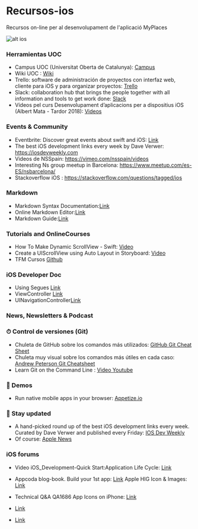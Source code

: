 # Recursos-ios
Recursos on-line per al desenvolupament de l'aplicació MyPlaces

![alt ios](http://www.casinonewsdaily.com/wp-content/uploads/2015/10/ios-logo-300x146.png)

### Herramientas UOC

* Campus UOC (Universitat Oberta de Catalunya): [Campus](http://www.uoc.edu/portal/ca/index.html)
* Wiki UOC : [Wiki](http://cv.uoc.edu/webapps/xwiki/wiki/matm0661es/login/XWiki/XWikiLogin?srid=fdoAt9DJ&xredirect=%2Fwebapps%2Fxwiki%2Fwiki%2Fmatm0661es%2Fview%2FMain%2FWebHome%3Fsrid%3DfdoAt9DJ)
* Trello: software de administración de proyectos con interfaz web, cliente para iOS y para organizar proyectos: [Trello](https://trello.com)
* Slack: collaboration hub that brings the people together with all information and tools to get work done: [Slack](https://slack.com/)
* Vídeos pel curs Desenvolupament d’aplicacions per a dispositius iOS (Albert Mata - Tardor 2018): [Videos](https://almata.github.io/SOCiOS/)

### Events & Community

* Eventbrite: Discover great events about swift and iOS: [Link](https://www.eventbrite.com/)
* The best iOS development links every week by Dave Verwer:  https://iosdevweekly.com
* Videos de NSSpain: https://vimeo.com/nsspain/videos 
* Interesting Ns group meetup in Barcelona: https://www.meetup.com/es-ES/nsbarcelona/
* Stackoverflow iOS : https://stackoverflow.com/questions/tagged/ios

### Markdown

* Markdown Syntax Documentation:[Link](https://daringfireball.net/projects/markdown/syntax)
* Online Markdown Editor:[Link](https://dillinger.io/)
* Markdown Guide:[Link](https://www.markdownguide.org/getting-started)


### Tutorials and OnlineCourses

* How To Make Dynamic ScrollView - Swift: [Video](https://www.youtube.com/watch?v=szqBQ6lNilI)
* Create a UIScrollView using Auto Layout in Storyboard: [Video](https://www.youtube.com/watch?v=nfHBCQ3c4Mg)
* TFM Cursos [Github](https://github.com/almata/TFMRecursos)

### iOS Developer Doc
* Using Segues
[Link](https://developer.apple.com/library/archive/featuredarticles/ViewControllerPGforiPhoneOS/UsingSegues.html#//apple_ref/doc/uid/TP40007457-CH15-SW1)
* ViewController [Link](
https://developer.apple.com/library/archive/featuredarticles/ViewControllerPGforiPhoneOS/index.html)
* UINavigationController[Link](
https://developer.apple.com/documentation/uikit/uinavigationcontroller)



### News, Newsletters & Podcast

### ⏱ Control de versiones (Git)

* Chuleta de GitHub sobre los comandos más utilizados: [GitHub Git Cheat Sheet](https://services.github.com/on-demand/downloads/github-git-cheat-sheet.pdf)
* Chuleta muy visual sobre los comandos más útiles en cada caso: [Andrew Peterson Git Cheatsheet](http://ndpsoftware.com/git-cheatsheet.html)
* Learn Git on the Command Line : [Video Youtube](https://www.youtube.com/playlist?list=PLyCj4RCToz5DRDx3sJ4iW9i8D2G8OdHYH)

### 📱 Demos

* Run native mobile apps in your browser: [Appetize.io](https://appetize.io)

### :newspaper: Stay updated

* A hand-picked round up of the best iOS development links every week. Curated by Dave Verwer and published every Friday: [IOS Dev Weekly](https://iosdevweekly.com/)
* Of course: [Apple News](https://developer.apple.com/news/)

### iOS forums 

* Video iOS_Development-Quick Start:Application Life Cycle:    [Link](https://www.youtube.com/watch?v=TcVhdq5U7Ps&feature=youtu.be)
* Appcoda blog-book. Build your 1st app:   [Link](https://www.appcoda.com/learnswift/build-your-first-app.html)
Apple HIG Icon & Images:       [Link](https://developer.apple.com/design/human-interface-guidelines/ios/icons-and-images/custom-icons/)

* Technical Q&A QA1686  App Icons on iPhone:      [Link](https://developer.apple.com/library/archive/qa/qa1686/_index.html )
* [Link](https://developer.apple.com/support/app-store)
* [Link](https://developer.android.com/about/dashboards)
